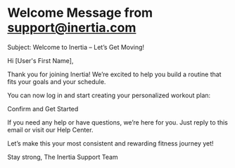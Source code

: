 # Welcome Message from <support@inertia.com>

Subject: Welcome to Inertia – Let’s Get Moving!

Hi [User's First Name],

Thank you for joining Inertia! We’re excited to help you build a routine that fits your goals and your schedule.

You can now log in and start creating your personalized workout plan:

Confirm and Get Started

If you need any help or have questions, we’re here for you. Just reply to this email or visit our Help Center.

Let’s make this your most consistent and rewarding fitness journey yet!

Stay strong,
The Inertia Support Team
